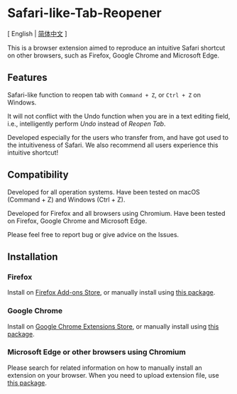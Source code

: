 # Safari-like-Tab-Reopener

\[ English | [简体中文](./README-zh.md) \]

This is a browser extension aimed to reproduce an intuitive Safari shortcut on other browsers, such as Firefox, Google Chrome and Microsoft Edge.

## Features

Safari-like function to reopen tab with `Command + Z`, or `Ctrl + Z` on Windows.

It will not conflict with the Undo function when you are in a text editing field, i.e., intelligently perform *Undo* instead of *Reopen Tab*.

Developed especially for the users who transfer from, and have got used to the intuitiveness of Safari. We also recommend all users experience this intuitive shortcut!

## Compatibility

Developed for all operation systems. Have been tested on macOS (Command + Z) and Windows (Ctrl + Z).

Developed for Firefox and all browsers using Chromium. Have been tested on Firefox, Google Chrome and Microsoft Edge.

Please feel free to report bug or give advice on the Issues.

## Installation

### Firefox

Install on [Firefox Add-ons Store](https://addons.mozilla.org/firefox/addon/safari-like-tab-reopener/), or manually install using [this package](./package%20for%20Firefox).

### Google Chrome

Install on [Google Chrome Extensions Store](https://chromewebstore.google.com/detail/reopen-closed-tab-with-co/lhdlapjgijgdpoobgjlbnnijoepcbodf), or manually install using [this package](./package%20for%20Chromium).

### Microsoft Edge or other browsers using Chromium

Please search for related information on how to manually install an extension on your browser. When you need to upload extension file, use [this package](./package%20for%20Chromium).



